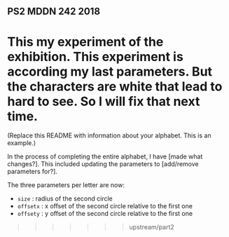 ## PS2 MDDN 242 2018


This my experiment of the exhibition. This experiment is according my last parameters. But the characters are white that lead to hard to see. So I will fix that next time. 
=======
(Replace this README with information about your alphabet. This is an example.)

In the process of completing the entire alphabet, I have [made what changes?].
This included updating the parameters to [add/remove parameters for?].

The three parameters per letter are now:
  * `size` : radius of the second circle
  * `offsetx` : x offset of the second circle relative to the first one
  * `offsety` : y offset of the second circle relative to the first one

>>>>>>> upstream/part2
